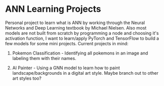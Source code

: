 # ANN Learning Projects

Personal project to learn what is ANN by working through the Neural Networks and Deep Learning textbook by Michael Nielsen. Also most models are not built from scratch by programming a node and choosing it's activation function, I want to learn/apply PyTorch and TensorFlow to build a few models for some mini projects. Current projects in mind: 
1. Pokemon Classification - Identifying all pokemons in an image and labeling them with their names. 

2. AI Painter - Using a GNN model to learn how to paint landscape/backgrounds in a digital art style. Maybe branch out to other art styles too? 

